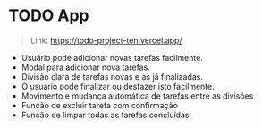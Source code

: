 # TODO App

>Link: https://todo-project-ten.vercel.app/

- Usuário pode adicionar novas tarefas facilmente.
- Modal para adicionar nova tarefas.
- Divisão clara de tarefas novas e as já finalizadas.
- O usuário pode finalizar ou desfazer isto facilmente.
- Movimento e mudança automática de tarefas entre as divisões
- Função de excluir tarefa com confirmação
- Função de limpar todas as tarefas concluídas
